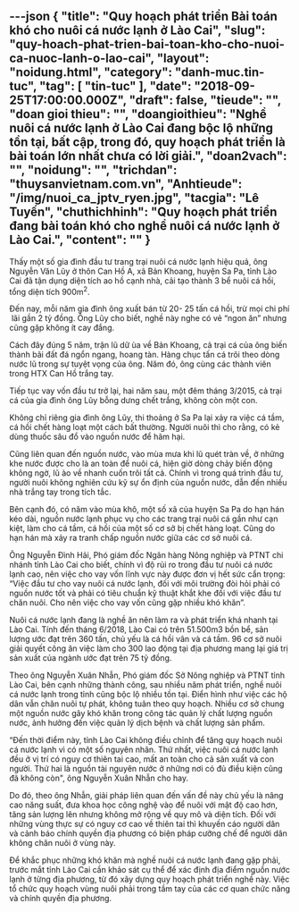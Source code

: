---json
{
    "title": "Quy hoạch phát triển  Bài toán khó cho nuôi cá nước lạnh ở Lào Cai",
    "slug": "quy-hoach-phat-trien-bai-toan-kho-cho-nuoi-ca-nuoc-lanh-o-lao-cai",
    "layout": "noidung.html",
    "category": "danh-muc.tin-tuc",
    "tag": [
        "tin-tuc"
    ],
    "date": "2018-09-25T17:00:00.000Z",
    "draft": false,
    "tieude": "",
    "doan gioi thieu": "",
    "doangioithieu": "Nghề nuôi cá nước lạnh ở Lào Cai đang bộc lộ những tồn tại, bất cập, trong đó, quy hoạch phát triển là bài toán lớn nhất chưa có lời giải.",
    "doan2vach": "",
    "noidung": "",
    "trichdan": "thuysanvietnam.com.vn",
    "Anhtieude": "/img/nuoi_ca_jptv_ryen.jpg",
    "tacgia": "Lê Tuyến",
    "chuthichhinh": "Quy hoạch phát triển đang bài toán khó cho nghề nuôi cá nước lạnh ở Lào Cai.",
    "__content__": ""
}
---
<p>Thấy một số gia đ&igrave;nh đầu tư trang trại nu&ocirc;i c&aacute; nước lạnh hiệu quả, &ocirc;ng Nguyễn Văn Lũy ở th&ocirc;n Can Hồ A, x&atilde; Bản Khoang, huyện Sa Pa, tỉnh L&agrave;o Cai đ&atilde; tận dụng diện t&iacute;ch ao hồ cạnh nh&agrave;, cải tạo th&agrave;nh 3 bể nu&ocirc;i c&aacute; hồi, tổng diện t&iacute;ch 900m<sup>2</sup>.</p>

<p>Đến nay, mỗi năm gia đ&igrave;nh &ocirc;ng xuất b&aacute;n từ 20- 25 tấn c&aacute; hồi, trừ mọi chi ph&iacute; &nbsp;l&atilde;i gần 2 tỷ đồng. &Ocirc;ng Lũy cho biết, nghề n&agrave;y nghe c&oacute; vẻ &ldquo;ngon ăn&rdquo; nhưng cũng gặp kh&ocirc;ng &iacute;t cay đắng.</p>

<p>C&aacute;ch đ&acirc;y đ&uacute;ng 5 năm, trận lũ dữ &ugrave;a về Bản Khoang, cả trại c&aacute; của &ocirc;ng biến th&agrave;nh b&atilde;i đất đ&aacute; ngổn ngang, hoang t&agrave;n. H&agrave;ng chục tấn c&aacute; tr&ocirc;i theo d&ograve;ng nước lũ trong sự tuyệt vọng của &ocirc;ng. Năm đ&oacute;, &ocirc;ng c&ugrave;ng c&aacute;c th&agrave;nh vi&ecirc;n trong HTX Can Hồ trắng tay.</p>

<p>Tiếp tục vay vốn đầu tư trở lại, hai năm sau, một đ&ecirc;m th&aacute;ng 3/2015, cả trại c&aacute; của gia đ&igrave;nh &ocirc;ng Lũy bỗng dưng chết trắng, kh&ocirc;ng c&ograve;n một con.</p>

<p>Kh&ocirc;ng chỉ ri&ecirc;ng gia đ&igrave;nh &ocirc;ng Lũy, thi thoảng ở Sa Pa lại xảy ra việc c&aacute; tầm, c&aacute; hồi chết h&agrave;ng loạt một c&aacute;ch bất thường. Người nu&ocirc;i th&igrave; cho rằng, c&oacute; kẻ d&ugrave;ng thuốc s&acirc;u đổ v&agrave;o nguồn nước để h&atilde;m hại.</p>

<p>Cũng li&ecirc;n quan đến nguồn nước, v&agrave;o m&ugrave;a mưa khi lũ qu&eacute;t tr&agrave;n về, ở những khe nước được cho l&agrave; an to&agrave;n để nu&ocirc;i c&aacute;, hiện giờ d&ograve;ng chảy biến động kh&ocirc;ng ngờ, lũ &agrave;o về nhanh cuốn tr&ocirc;i tất cả. Ch&iacute;nh v&igrave; trong qu&aacute; tr&igrave;nh đầu tư, người nu&ocirc;i kh&ocirc;ng nghi&ecirc;n cứu kỹ sự ổn định của nguồn nước, dẫn đến nhiều nh&agrave; trắng tay trong t&iacute;ch tắc.</p>

<p>B&ecirc;n cạnh đ&oacute;, c&oacute; năm v&agrave;o m&ugrave;a kh&ocirc;, một số x&atilde; của huyện Sa Pa do hạn h&aacute;n k&eacute;o d&agrave;i, nguồn nước lạnh phục vụ cho c&aacute;c trang trại nu&ocirc;i c&aacute; gần như cạn kiệt, l&agrave;m cho c&aacute; tầm, c&aacute; hồi của một số cơ sở bị chết h&agrave;ng loạt. Cũng do hạn h&aacute;n m&agrave; xảy ra tranh chấp nguồn nước giữa c&aacute;c cơ sở nu&ocirc;i c&aacute;.</p>

<p>&Ocirc;ng Nguyễn Đ&igrave;nh Hải, Ph&oacute; gi&aacute;m đốc Ng&acirc;n h&agrave;ng N&ocirc;ng nghiệp v&agrave; PTNT chi nh&aacute;nh tỉnh L&agrave;o Cai cho biết, ch&iacute;nh v&igrave; độ rủi ro trong đầu tư nu&ocirc;i c&aacute; nước lạnh cao, n&ecirc;n việc cho vay vốn lĩnh vực n&agrave;y được đơn vị hết sức cẩn trọng: &ldquo;Việc đầu tư cho vay nu&ocirc;i c&aacute; nước lạnh, đối với m&ocirc;i trường đ&ograve;i hỏi phải c&oacute; nguồn nước tốt v&agrave; phải c&oacute; ti&ecirc;u chuẩn kỹ thuật khắt khe đối với việc đầu tư chăn nu&ocirc;i. Cho n&ecirc;n việc cho vay vốn cũng gặp nhiều kh&oacute; khăn&rdquo;.</p>

<p>Nu&ocirc;i c&aacute; nước lạnh đang l&agrave; nghề ăn n&ecirc;n l&agrave;m ra v&agrave; ph&aacute;t triển kh&aacute; nhanh tại L&agrave;o Cai. T&iacute;nh đến th&aacute;ng 6/2018, L&agrave;o Cai c&oacute; tr&ecirc;n 51.500m3 bồn bể, sản lượng ước đạt tr&ecirc;n 360 tấn, chủ yếu l&agrave; c&aacute; hồi v&acirc;n v&agrave; c&aacute; tầm. 96 cơ sở nu&ocirc;i giải quyết c&ocirc;ng ăn việc l&agrave;m cho 300 lao động tại địa phương mang lại gi&aacute; trị sản xuất của ng&agrave;nh ước đạt tr&ecirc;n 75 tỷ đồng.</p>

<p>Theo &ocirc;ng Nguyễn Xu&acirc;n Nhẫn, Ph&oacute; gi&aacute;m đốc Sở N&ocirc;ng nghiệp v&agrave; PTNT tỉnh L&agrave;o Cai, b&ecirc;n cạnh những th&agrave;nh c&ocirc;ng, sau nhiều năm ph&aacute;t triển, nghề nu&ocirc;i c&aacute; nước lạnh trong tỉnh cũng bộc lộ nhiều tồn tại. Điển h&igrave;nh như việc c&aacute;c hộ d&acirc;n vẫn chăn nu&ocirc;i tự ph&aacute;t, kh&ocirc;ng tu&acirc;n theo quy hoạch. Nhiều cơ sở chung một nguồn nước g&acirc;y kh&oacute; khăn trong c&ocirc;ng t&aacute;c quản l&yacute; chất lượng nguồn nước, ảnh hưởng đến việc quản l&yacute; dịch bệnh v&agrave; chất lượng sản phẩm.</p>

<p>&ldquo;Đến thời điểm n&agrave;y, tỉnh L&agrave;o Cai kh&ocirc;ng điều chỉnh để tăng quy hoạch nu&ocirc;i c&aacute; nước lạnh v&igrave; c&oacute; một số nguy&ecirc;n nh&acirc;n. Thứ nhất, việc nu&ocirc;i c&aacute; nước lạnh đều ở vị tr&iacute; c&oacute; nguy cơ thi&ecirc;n tai cao, mất an to&agrave;n cho cả sản xuất v&agrave; con người. Thứ hai l&agrave; nguồn t&agrave;i nguy&ecirc;n nước ở những nơi c&oacute; đủ điều kiện cũng đ&atilde; kh&ocirc;ng c&ograve;n&quot;,&nbsp;&ocirc;ng Nguyễn Xu&acirc;n Nhẫn cho hay.</p>

<p>Do đ&oacute;, theo &ocirc;ng Nhẫn,&nbsp;giải ph&aacute;p li&ecirc;n quan đến vấn đề n&agrave;y chủ yếu l&agrave; n&acirc;ng cao năng suất, đưa khoa học c&ocirc;ng nghệ v&agrave;o để nu&ocirc;i với mật độ cao hơn, tăng sản lượng l&ecirc;n nhưng kh&ocirc;ng mở rộng về quy m&ocirc; v&agrave; diện t&iacute;ch. Đối với những v&ugrave;ng thực sự c&oacute; nguy cơ cao về thi&ecirc;n tai th&igrave; khuyến c&aacute;o người d&acirc;n v&agrave; cảnh b&aacute;o ch&iacute;nh quyền địa phương c&oacute; biện ph&aacute;p cưỡng chế để người d&acirc;n kh&ocirc;ng chăn nu&ocirc;i ở v&ugrave;ng n&agrave;y.</p>

<p>Để khắc phục những kh&oacute; khăn m&agrave; nghề nu&ocirc;i c&aacute; nước lạnh đang gặp phải, trước mắt tỉnh L&agrave;o Cai cần khảo s&aacute;t cụ thể để x&aacute;c định địa điểm nguồn nước lạnh ở từng địa phương, từ đ&oacute; x&acirc;y dựng quy hoạch ph&aacute;t triển nghề n&agrave;y. Việc tổ chức quy hoạch v&ugrave;ng nu&ocirc;i phải trong tầm tay của c&aacute;c cơ quan chức năng v&agrave; ch&iacute;nh quyền địa phương.</p>
